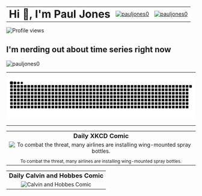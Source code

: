 <table border="0" cellspacing="0" cellpadding="0" style="border-collapse: collapse;">
  <tr>
    <td valign="middle"><h1 style="margin: 0;">Hi 👋, I'm Paul Jones</h1></td>
    <td valign="middle">
      <a href="https://linkedin.com/in/pauljones0" target="_blank">
        <img src="https://raw.githubusercontent.com/rahuldkjain/github-profile-readme-generator/master/src/images/icons/Social/linked-in-alt.svg" alt="pauljones0" height="30" width="40">
      </a>
    </td>
    <td valign="middle">
      <a href="https://kaggle.com/pauljones0" target="_blank">
        <img src="https://raw.githubusercontent.com/rahuldkjain/github-profile-readme-generator/master/src/images/icons/Social/kaggle.svg" alt="pauljones0" height="30" width="40">
      </a>
    </td>
  </tr>
</table>
<img src="https://komarev.com/ghpvc/?username=pauljones0&amp;label=Profile%20views&amp;color=0e75b6&amp;style=flat" alt="Profile views">
<h2>I'm nerding out about time series right now</h2>
<td valign="top">
  <img height="190" src="https://github-readme-stats.vercel.app/api/top-langs?username=pauljones0&amp;show_icons=true&amp;locale=en&amp;layout=compact&amp;theme=prussian&amp;border_radius=15&amp;hide_border=true" alt="pauljones0">
</td>
  
---
<picture>
  <source media="(prefers-color-scheme: dark)" srcset="https://raw.githubusercontent.com/pauljones0/pauljones0/output/github-contribution-grid-snake-dark.svg" />
  <source media="(prefers-color-scheme: light)" srcset="https://raw.githubusercontent.com/pauljones0/pauljones0/output/github-contribution-grid-snake.svg" />
  <img alt="github-snake" src="https://raw.githubusercontent.com/pauljones0/pauljones0/output/github-contribution-grid-snake.svg" />
</picture>

---

<table border="0" cellspacing="0" cellpadding="0" style="border-collapse: collapse;">
  <tr>
    <td align="center"><h3 style="margin: 0;">Daily XKCD Comic</h3></td>
  </tr>
  <tr>
    <td align="center">
            <!-- START_XKCD_IMG -->
            <img src="https://imgs.xkcd.com/comics/laser_danger.png" alt="To combat the threat, many airlines are installing wing-mounted spray bottles."/>
            <!-- END_XKCD_IMG -->
    </td>
  </tr>
  <tr>
    <td align="center">
            <!-- START_XKCD_ALT -->
            <sub>To combat the threat, many airlines are installing wing-mounted spray bottles.</sub>
            <!-- END_XKCD_ALT -->
    </td>
  </tr>
</table>

<!-- START_CALVIN_AND_HOBBES_SECTION -->
<table border="0" cellspacing="0" cellpadding="0" style="border-collapse: collapse;">
  <tr>
    <td align="center"><h3 style="margin: 0;">Daily Calvin and Hobbes Comic</h3></td>
  </tr>
  <tr>
    <td align="center">
      <img src="https://featureassets.gocomics.com/assets/a0d6035011d8013e9f64005056a9545d" alt="Calvin and Hobbes Comic"/>
    </td>
  </tr>
</table>
<!-- END_CALVIN_AND_HOBBES_SECTION -->
